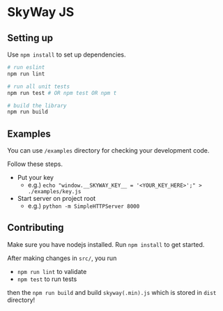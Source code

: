 # SkyWay JS

## Setting up

Use `npm install` to set up dependencies.

```sh
# run eslint
npm run lint

# run all unit tests
npm run test # OR npm test OR npm t

# build the library
npm run build
```

## Examples

You can use `/examples` directory for checking your development code.

Follow these steps.

- Put your key
  - e.g.) `echo "window.__SKYWAY_KEY__ = '<YOUR_KEY_HERE>';" > ./examples/key.js`
- Start server on project root
  - e.g.) `python -m SimpleHTTPServer 8000`

## Contributing

Make sure you have nodejs installed. Run `npm install` to get started.

After making changes in `src/`, you run

- `npm run lint` to validate
- `npm test` to run tests

then the `npm run build` and build `skyway(.min).js` which is stored in `dist` directory!
